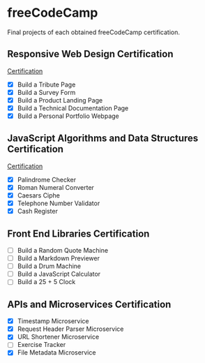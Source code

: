 # freeCodeCamp

Final projects of each obtained freeCodeCamp certification.

## Responsive Web Design Certification

[Certification](https://www.freecodecamp.org/certification/raiesbo/responsive-web-design)

- [x] Build a Tribute Page
- [x] Build a Survey Form
- [x] Build a Product Landing Page
- [x] Build a Technical Documentation Page
- [x] Build a Personal Portfolio Webpage

## JavaScript Algorithms and Data Structures Certification

[Certification](https://www.freecodecamp.org/certification/raiesbo/javascript-algorithms-and-data-structures)

- [x] Palindrome Checker
- [x] Roman Numeral Converter
- [x] Caesars Ciphe
- [x] Telephone Number Validator
- [x] Cash Register

## Front End Libraries Certification

- [ ] Build a Random Quote Machine
- [ ] Build a Markdown Previewer
- [ ] Build a Drum Machine
- [ ] Build a JavaScript Calculator
- [ ] Build a 25 + 5 Clock

## APIs and Microservices Certification

- [x] Timestamp Microservice
- [x] Request Header Parser Microservice
- [x] URL Shortener Microservice
- [ ] Exercise Tracker
- [x] File Metadata Microservice
